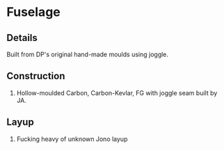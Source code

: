 # Fuselage

## Details
Built from DP's original hand-made moulds using joggle. 

## Construction
1. Hollow-moulded Carbon, Carbon-Kevlar, FG with joggle seam built by JA.

## Layup
1. Fucking heavy of unknown Jono layup






